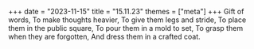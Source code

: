 +++
date = "2023-11-15"
title = "15.11.23"
themes = ["meta"]
+++
Gift of words,
To make thoughts heavier,
To give them legs and stride,
To place them in the public square,
To pour them in a mold to set,
To grasp them when they are forgotten,
And dress them in a crafted coat.
